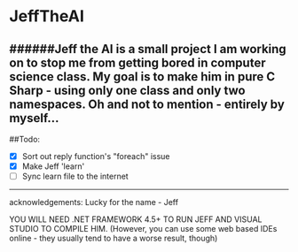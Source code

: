 # JeffTheAI
######Jeff the AI is a small project I am working on to stop me from getting bored in computer science class. My goal is to make him in pure C Sharp - using only one class and only two namespaces. Oh and not to mention - entirely by myself...
----
##Todo:
- [x] Sort out reply function's "foreach" issue
- [x] Make Jeff 'learn'
- [ ] Sync learn file to the internet

---
acknowledgements: Lucky for the name - Jeff

YOU WILL NEED .NET FRAMEWORK 4.5+ TO RUN JEFF AND VISUAL STUDIO TO COMPILE HIM.
(However, you can use some web based IDEs online - they usually tend to have a worse result, though)
